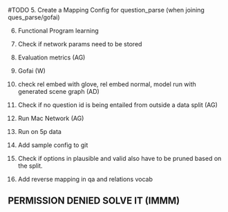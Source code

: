 #TODO
5. Create a Mapping Config for question_parse (when joining ques_parse/gofai)

6. Functional Program learning
7. Check if network params need to be stored

13. Evaluation metrics (AG)
14. Gofai (W)
15. check rel embed with glove, rel embed normal, model run with generated scene graph (AD)
16. Check if no question id is being entailed from outside a data split (AG)
17. Run Mac Network (AG)
18. Run on 5p data
19. Add sample config to git
21. Check if options in plausible and valid also have to be pruned based on the split.
22. Add reverse mapping in qa and relations vocab

## PERMISSION DENIED SOLVE IT (IMMM)